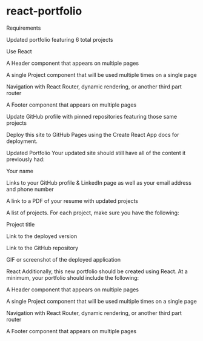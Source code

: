 # react-portfolio

Requirements

Updated portfolio featuring 6 total projects

Use React

A Header component that appears on multiple pages

A single Project component that will be used multiple times on a single page

Navigation with React Router, dynamic rendering, or another third part router

A Footer component that appears on multiple pages

Update GitHub profile with pinned repositories featuring those same projects

Deploy this site to GitHub Pages using the Create React App docs for deployment.

Updated Portfolio
Your updated site should still have all of the content it previously had:

Your name

Links to your GitHub profile & LinkedIn page as well as your email address and phone number

A link to a PDF of your resume with updated projects

A list of projects. For each project, make sure you have the following:

Project title

Link to the deployed version

Link to the GitHub repository

GIF or screenshot of the deployed application

React
Additionally, this new portfolio should be created using React.
At a minimum, your portfolio should include the following:

A Header component that appears on multiple pages

A single Project component that will be used multiple times on a single page

Navigation with React Router, dynamic rendering, or another third part router

A Footer component that appears on multiple pages
